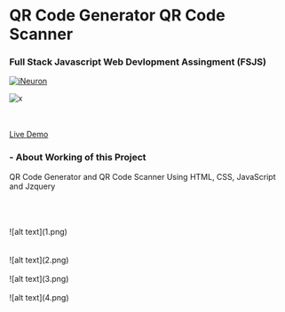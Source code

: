 # QR Code Generator QR Code Scanner

### Full Stack Javascript Web Devlopment Assingment (FSJS) 

[![iNeuron](https://img.shields.io/badge/iNeuron-FSJS_Course-blue.svg)](https://ineuron.ai/)

![x](https://img.shields.io/badge/Hitesh-Choudhary-brightgreen.svg)
<br>
<br>
<br>

[Live Demo](https://name-conversionbyzee.netlify.app)


### - About Working of this Project

QR Code Generator and QR Code Scanner Using HTML, CSS, JavaScript and Jzquery  <br> 


<br>
<br>
<br>
![alt text](1.png)
<br>
<br>
<br>
![alt text](2.png)
<br>
<br>
![alt text](3.png)
<br>
<br>
![alt text](4.png)